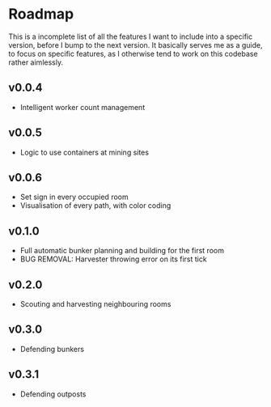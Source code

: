 # Roadmap
This is a incomplete list of all the features I want to include into a specific version, before I bump to the next version. It basically serves me as a guide, to focus on specific features, as I otherwise tend to work on this codebase rather aimlessly. 

## v0.0.4
- Intelligent worker count management

## v0.0.5
- Logic to use containers at mining sites

## v0.0.6
- Set sign in every occupied room
- Visualisation of every path, with color coding

## v0.1.0
- Full automatic bunker planning and building for the first room
- BUG REMOVAL: Harvester throwing error on its first tick

## v0.2.0
- Scouting and harvesting neighbouring rooms

## v0.3.0
- Defending bunkers

## v0.3.1
- Defending outposts